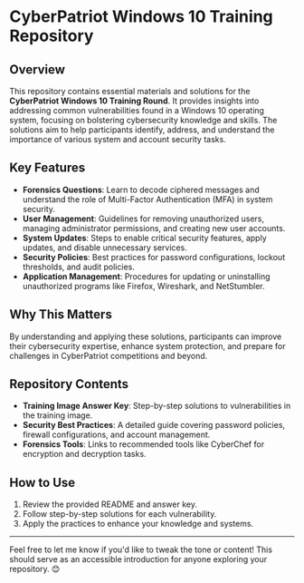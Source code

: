 # CyberPatriot Windows 10 Training Repository

## Overview
This repository contains essential materials and solutions for the **CyberPatriot Windows 10 Training Round**. It provides insights into addressing common vulnerabilities found in a Windows 10 operating system, focusing on bolstering cybersecurity knowledge and skills. The solutions aim to help participants identify, address, and understand the importance of various system and account security tasks.

## Key Features
- **Forensics Questions**: Learn to decode ciphered messages and understand the role of Multi-Factor Authentication (MFA) in system security.
- **User Management**: Guidelines for removing unauthorized users, managing administrator permissions, and creating new user accounts.
- **System Updates**: Steps to enable critical security features, apply updates, and disable unnecessary services.
- **Security Policies**: Best practices for password configurations, lockout thresholds, and audit policies.
- **Application Management**: Procedures for updating or uninstalling unauthorized programs like Firefox, Wireshark, and NetStumbler.

## Why This Matters
By understanding and applying these solutions, participants can improve their cybersecurity expertise, enhance system protection, and prepare for challenges in CyberPatriot competitions and beyond.

## Repository Contents
- **Training Image Answer Key**: Step-by-step solutions to vulnerabilities in the training image.
- **Security Best Practices**: A detailed guide covering password policies, firewall configurations, and account management.
- **Forensics Tools**: Links to recommended tools like CyberChef for encryption and decryption tasks.

## How to Use
1. Review the provided README and answer key.
2. Follow step-by-step solutions for each vulnerability.
3. Apply the practices to enhance your knowledge and systems.

---

Feel free to let me know if you'd like to tweak the tone or content! This should serve as an accessible introduction for anyone exploring your repository. 😊
